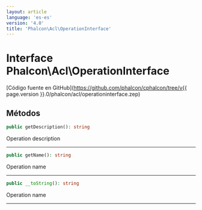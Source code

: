 ```yaml
---
layout: article
language: 'es-es'
version: '4.0'
title: 'Phalcon\Acl\OperationInterface'
---
```

# Interface **Phalcon\Acl\OperationInterface**

[Código fuente en GitHub](https://github.com/phalcon/cphalcon/tree/v{{ page.version }}.0/phalcon/acl/operationinterface.zep)

## Métodos

```php
public getDescription(): string
```

Operation description

* * *

```php
public getName(): string
```

Operation name

* * *

```php
public __toString(): string
```

Operation name

* * *